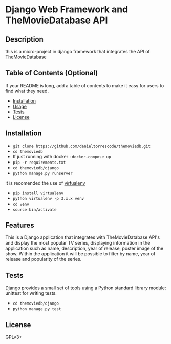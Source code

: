 # Django Web Framework and TheMovieDatabase API
## Description
this is a micro-project in django framework that integrates the API of [TheMovieDatabase](https://www.themoviedb.org/) 
## Table of Contents (Optional)
If your README is long, add a table of contents to make it easy for users to find what they need.
- [Installation](#installation)
- [Usage](#usage)
- [Tests](#tests)
- [License](#license)
## Installation
- `git clone https://github.com/danieltorrescode/themoviedb.git`
- `cd themoviedb`
- If just running with docker : `docker-compose up`
- `pip -r requirements.txt`
- `cd themoviedb/django`
- `python manage.py runserver`

it is recomended the use of [virtualenv](https://pypi.org/project/virtualenv/)
- `pip install virtualenv`
- `python virtualenv -p 3.x.x venv`
- `cd venv`
- `source bin/activate`
## Features
This is a Django application that integrates with TheMovieDatabase API's
and display the most popular TV series, displaying information in the
application such as name, description, year of release,
poster image of the show. Within the application it will be possible to
filter by name, year of release and popularity of the series.
## Tests
Django provides a small set of tools using a Python standard library module: unittest for writing tests.
- `cd themoviedb/django`
- `python manage.py test`

## License
GPLv3+
